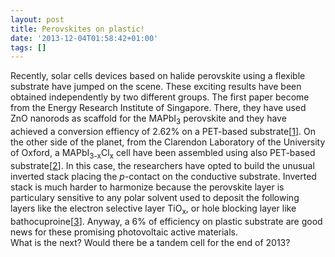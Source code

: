 ```yaml
---
layout: post
title: Perovskites on plastic!
date: '2013-12-04T01:58:42+01:00'
tags: []
---
```

Recently, solar cells devices based on halide perovskite using a flexible substrate have jumped on the scene. These exciting results have been obtained independently by two different groups. The first paper become from the Energy Research Institute of Singapore. There, they have used ZnO nanorods as scaffold for the MAPbI<sub>3</sub> perovskite and they have achieved a conversion effiency of 2.62% on a PET-based substrate[[1](http://pubs.rsc.org/en/content/articlelanding/2013/cc/c3cc46534a)]. On the other side of the planet, from the Clarendon Laboratory of the University of Oxford, a MAPbI<sub>3-x</sub>Cl<sub>x</sub> cell have been assembled using also PET-based substrate[[2](http://www.nature.com/ncomms/2013/131112/ncomms3761/full/ncomms3761.html)]. In this case, the researchers have opted to build the unusual inverted stack placing the *p*-contact on the conductive substrate. Inverted stack is much harder to harmonize because the perovskite layer is particulary sensitive to any polar solvent used to deposit the following layers like the electron selective layer TiO<sub>x</sub>, or hole blocking layer like bathocuproine[[3](http://onlinelibrary.wiley.com/doi/10.1002/adma.201301327/abstract)]. Anyway, a 6% of efficiency on plastic substrate are good news for these promising photovoltaic active materials.  
What is the next? Would there be a tandem cell for the end of 2013?


